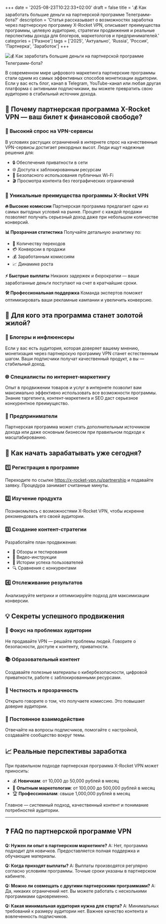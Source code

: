+++
date = '2025-08-23T10:22:33+02:00'
draft = false
title = '💰 Как заработать большие деньги на партнерской программе Телеграмм-бота?'
description = 'Статья рассказывает о возможностях заработка через партнерскую программу X-Rocket VPN, описывает преимущества программы, целевую аудиторию, стратегии продвижения и реальные перспективы дохода для блогеров, маркетологов и предпринимателей.'
categories = ['Разное']
tags = ['2025', 'Актуально', 'Russia', 'Россия', 'Партнерка', 'Заработок']
+++

![💰 Как заработать большие деньги на партнерской программе Телеграмм-бота?](https://imagestoring.fra1.cdn.digitaloceanspaces.com/8E68CA73-0D7E-413E-8231-5C6BFFF00BD7.png)

В современном мире цифрового маркетинга партнерские программы стали одним из самых эффективных способов монетизации аудитории. Если у вас есть блог, канал в Telegram, YouTube-канал или любая другая платформа с активными подписчиками, вы можете превратить свою аудиторию в стабильный источник дохода.

## 🚀 Почему партнерская программа X-Rocket VPN — ваш билет к финансовой свободе?

### 🎯 Высокий спрос на VPN-сервисы

В условиях растущих ограничений в интернете спрос на качественные VPN-сервисы достигает рекордных высот. Люди ищут надежные решения для:

- 🔒 Обеспечения приватности в сети
- 🌐 Доступа к заблокированным ресурсам  
- 📱 Безопасного использования публичных Wi-Fi
- 🎬 Просмотра контента без географических ограничений

### 💎 Уникальные преимущества программы X-Rocket VPN

**🔥 Высокие комиссии**
Партнерская программа предлагает одни из самых выгодных условий на рынке. Процент с каждой продажи позволяет получать серьезный доход даже при небольшом количестве конверсий.

**📊 Прозрачная статистика**
Получайте детальную аналитику по:
- 👥 Количеству переходов
- 💳 Конверсии в продажи
- 💰 Заработанным комиссиям
- 📈 Динамике роста

**⚡ Быстрые выплаты**
Никаких задержек и бюрократии — ваши заработанные деньги поступают на счет в кратчайшие сроки.

**🛠️ Профессиональная поддержка**
Команда экспертов поможет оптимизировать ваши рекламные кампании и увеличить конверсию.

## 🎯 Для кого эта программа станет золотой жилой?

### 📱 Блогеры и инфлюенсеры
Если у вас есть аудитория, которая доверяет вашему мнению, монетизация через партнерскую программу VPN станет естественным шагом. Ваши подписчики получат качественный продукт, а вы — стабильный доход.

### 🌐 Специалисты по интернет-маркетингу
Опыт в продвижении товаров и услуг в интернете позволит вам максимально эффективно использовать все возможности программы. Знание таргетинга, контент-маркетинга и SEO даст серьезное конкурентное преимущество.

### 💼 Предприниматели
Партнерская программа может стать дополнительным источником дохода или даже основным бизнесом при правильном подходе к масштабированию.

## 🚀 Как начать зарабатывать уже сегодня?

### 1️⃣ Регистрация в программе
Переходите по ссылке https://x-rocket-vpn.ru/partnership и подавайте заявку. Процедура занимает считанные минуты.

### 2️⃣ Изучение продукта
Познакомьтесь с возможностями X-Rocket VPN, чтобы искренне рекомендовать его своей аудитории.

### 3️⃣ Создание контент-стратегии
Разработайте план продвижения:
- 📝 Обзоры и тестирования
- 🎥 Видео-инструкции
- 💬 Истории успеха пользователей
- 🔍 Сравнения с конкурентами

### 4️⃣ Отслеживание результатов
Анализируйте метрики и оптимизируйте подход для максимизации конверсии.

## 💡 Секреты успешного продвижения

### 🎯 Фокус на проблемах аудитории
Не продавайте VPN — решайте проблемы людей. Говорите о безопасности, доступе к контенту, приватности.

### 📚 Образовательный контент
Создавайте полезные материалы о кибербезопасности, цифровой приватности, работе с заблокированными ресурсами.

### 🤝 Честность и прозрачность
Открыто говорите о том, что получаете комиссию. Это повышает доверие аудитории.

### 🔄 Постоянное взаимодействие
Отвечайте на вопросы подписчиков, помогайте с настройкой, создавайте сообщество вокруг темы.

## 📈 Реальные перспективы заработка

При правильном подходе партнерская программа X-Rocket VPN может приносить:

- 💰 **Новичкам**: от 10,000 до 50,000 рублей в месяц
- 🚀 **Опытным маркетологам**: от 100,000 до 500,000 рублей в месяц  
- 🏆 **Профессионалам**: свыше 1,000,000 рублей в месяц

Главное — системный подход, качественный контент и понимание потребностей аудитории.

---

## ❓ FAQ по партнерской программе VPN

**Q: Нужен ли опыт в партнерском маркетинге?**
A: Нет, программа подходит для новичков. Предоставляется полная поддержка и обучающие материалы.

**Q: Когда приходят выплаты?**
A: Выплаты производятся регулярно согласно условиям программы. Точные сроки указаны в партнерском кабинете.

**Q: Можно ли совмещать с другими партнерскими программами?**
A: Да, никаких ограничений нет. Вы можете работать с несколькими программами одновременно.

**Q: Какая минимальная аудитория нужна для старта?**
A: Минимальных требований к размеру аудитории нет. Важнее качество контента и вовлеченность подписчиков.